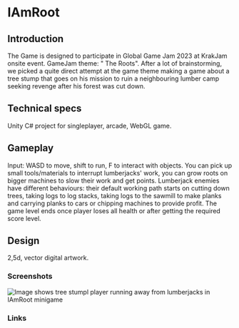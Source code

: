 # IAmRoot
 
## Introduction
The Game is designed to participate in Global Game Jam 2023 at KrakJam onsite event. GameJam theme: " The Roots". 
After a lot of brainstorming, we picked a quite direct attempt at the game theme making a game about a tree stump that goes on his mission to ruin a neighbouring lumber camp seeking revenge after his forest was cut down.

## Technical specs
Unity C# project for singleplayer, arcade, WebGL game.

## Gameplay
Input: WASD to move, shift to run, F to interact with objects.
You can pick up small tools/materials to interrupt lumberjacks' work, you can grow roots on bigger machines to slow their work and get points.
Lumberjack enemies have different behaviours: their default working path starts on cutting down trees, taking logs to log stacks, taking logs to the sawmill to make planks and carrying planks to cars or chipping machines to provide profit.
The game level ends once player loses all health or after getting the required score level.

## Design
2,5d, vector digital artwork.

### Screenshots
![Image shows tree stumpl player running away from lumberjacks in IAmRoot minigame](https://img.itch.zone/aW1hZ2UvMjA1MTg1MS8xMjA2NjQwMS5qcGc=/250x600/4sMxJ2.jpg)

### Links
